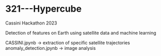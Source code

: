 # 321---Hypercube
Cassini Hackathon 2023

Detection of features on Earth using satellite data and machine learning

CASSINI.jpynb -> extraction of specific satellite trajectories
anomaly_detection.jpynb -> image analysis
